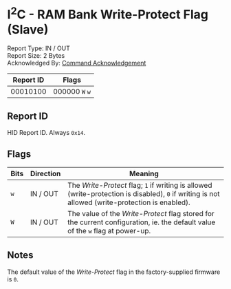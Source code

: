 # I<sup>2</sup>C - RAM Bank Write-Protect Flag (Slave)
Report Type: IN / OUT<br />
Report Size: 2 Bytes<br />
Acknowledged By: [Command Acknowledgement](0x01.md)

| Report ID | Flags                    |
|-----------|--------------------------|
| 00010100  | 000000&nbsp;`W`&nbsp;`w` |

## Report ID
HID Report ID.  Always `0x14`.

## Flags
| Bits | Direction | Meaning                                                                                                                                          |
|------|-----------|--------------------------------------------------------------------------------------------------------------------------------------------------|
| `w`  | IN / OUT  | The _Write-Protect_ flag; `1` if writing is allowed (write-protection is disabled), `0` if writing is not allowed (write-protection is enabled). |
| `W`  | IN / OUT  | The value of the _Write-Protect_ flag stored for the current configuration, ie. the default value of the `w` flag at power-up.                   |

## Notes
The default value of the _Write-Protect_ flag in the factory-supplied firmware is `0`.
